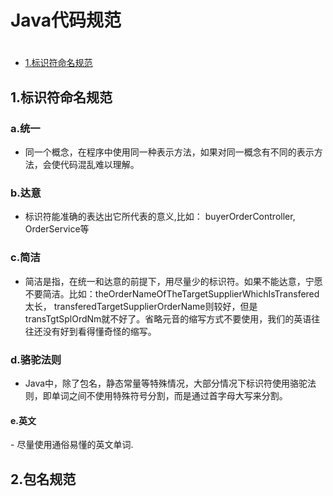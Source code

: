 # Java代码规范

# [](#TOC)
* [1.标识符命名规范](#1)


<h2 id="1"> 1.标识符命名规范 </h2>
<h3> a.统一</h3>

- 同一个概念，在程序中使用同一种表示方法，如果对同一概念有不同的表示方法，会使代码混乱难以理解。

<h3> b.达意</h3>

- 标识符能准确的表达出它所代表的意义,比如： buyerOrderController, OrderService等

<h3> c.简洁</h3>

- 简洁是指，在统一和达意的前提下，用尽量少的标识符。如果不能达意，宁愿不要简洁。比如：theOrderNameOfTheTargetSupplierWhichIsTransfered太长， transferedTargetSupplierOrderName则较好，但是transTgtSplOrdNm就不好了。省略元音的缩写方式不要使用，我们的英语往往还没有好到看得懂奇怪的缩写。
 
<h3> d.骆驼法则</h3>

- Java中，除了包名，静态常量等特殊情况，大部分情况下标识符使用骆驼法则，即单词之间不使用特殊符号分割，而是通过首字母大写来分割。

<h4> e.英文 </h3>
- 尽量使用通俗易懂的英文单词.

<h2 id="2"> 2.包名规范 </h2>
